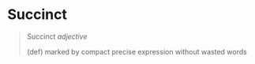 # Succinct

> Succinct _adjective_
>
> (def) marked by compact precise expression without wasted words
